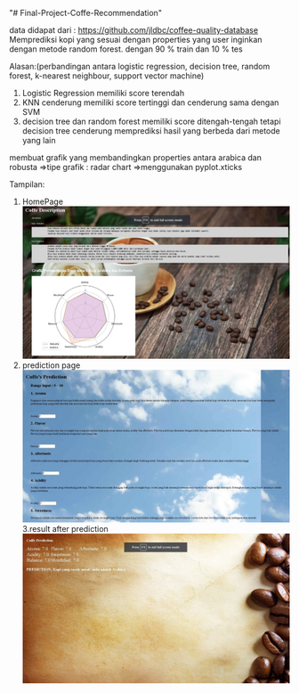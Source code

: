 "# Final-Project-Coffe-Recommendation" 

data didapat dari : https://github.com/jldbc/coffee-quality-database
Memprediksi kopi yang sesuai dengan properties yang user inginkan dengan metode random forest.
dengan 90 % train dan 10 % tes

Alasan:(perbandingan antara logistic regression, decision tree, random forest, k-nearest neighbour, support vector machine)
1. Logistic Regression memiliki score terendah
2. KNN cenderung memiliki score tertinggi dan cenderung sama dengan SVM
3. decision tree dan random forest memiliki score ditengah-tengah tetapi decision tree cenderung memprediksi hasil yang berbeda dari metode yang lain

membuat grafik yang membandingkan properties antara arabica dan robusta
=>tipe grafik : radar chart
=>menggunakan pyplot.xticks

Tampilan:
1. HomePage
![Image1](https://github.com/alexelnino/Final-Project-Coffe-Recommendation/blob/master/screenshoot/Screenshot_6.jpg)
2. prediction page
![Image2](https://github.com/alexelnino/Final-Project-Coffe-Recommendation/blob/master/screenshoot/Screenshot_5.jpg) 
3.result after prediction
![Image3](https://github.com/alexelnino/Final-Project-Coffe-Recommendation/blob/master/screenshoot/Screenshot_7.jpg)
